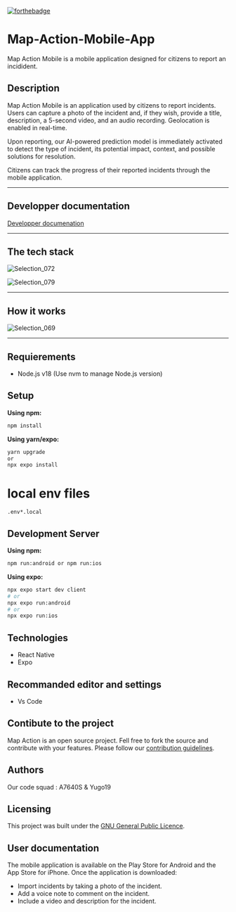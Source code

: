 [![forthebadge](https://forthebadge.com/images/badges/made-with-javascript.svg)](https://forthebadge.com)
# Map-Action-Mobile-App
Map Action Mobile is a mobile application designed for citizens to report an incidident.

## Description
Map Action Mobile is an application used by citizens to report incidents. Users can capture a photo of the incident and, if they wish, provide a title, description, a 5-second video, and an audio recording. Geolocation is enabled in real-time.

Upon reporting, our AI-powered prediction model is immediately activated to detect the type of incident, its potential impact, context, and possible solutions for resolution.

Citizens can track the progress of their reported incidents through the mobile application.

---
## Developper documentation

[Developper documenation](https://223mapaction.github.io/Map-Action-Mobile-App/)

---
## The tech stack

![Selection_072](https://github.com/223MapAction/Map-Action-Mobile-App/assets/64170643/7c9ecee1-e40f-4549-9877-444187df5e69)

![Selection_079](https://github.com/223MapAction/Map-Action-Mobile-App/assets/64170643/dac6e554-27a5-439f-8abf-cd8b2ee39386)

---

## How it works

![Selection_069](https://github.com/223MapAction/Map-Action-Mobile-App/assets/64170643/d532162c-1800-4e63-9855-e389fe5d0fed)

---

## Requierements

- Node.js v18 (Use nvm to manage Node.js version)

## Setup
**Using npm:**
```bash
npm install 
```
**Using yarn/expo:**
``` bash
yarn upgrade 
or
npx expo install
```
# local env files
`.env*.local `

## Development Server

**Using npm:**
```bash
npm run:android or npm run:ios
```

**Using expo:**
```bash
npx expo start dev client
# or
npx expo run:android
# or
npx expo run:ios
```
## Technologies
- React Native
- Expo
  
## Recommanded editor and settings
- Vs Code 

## Contibute to the project
Map Action is an open source project. Fell free to fork the source and contribute with your features. Please follow our [contribution guidelines](CONTRIBUTING.md).

## Authors
Our code squad : A7640S & Yugo19

## Licensing

This project was built under the [GNU General Public Licence](LICENSE).


## User documentation

The mobile application is available on the Play Store for Android and the App Store for iPhone.
Once the application is downloaded:

- Import incidents by taking a photo of the incident.
- Add a voice note to comment on the incident.
- Include a video and description for the incident.




